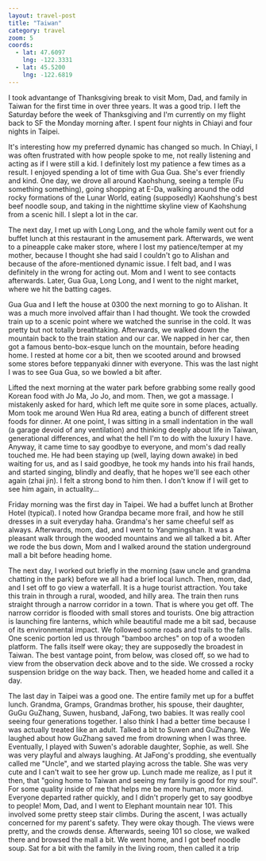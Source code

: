 ```yaml
---
layout: travel-post
title: "Taiwan"
category: travel
zoom: 5
coords:
  - lat: 47.6097
    lng: -122.3331
  - lat: 45.5200
    lng: -122.6819
---
```


I took advantange of Thanksgiving break to visit Mom, Dad, and family in Taiwan for the
first time in over three years. It was a good trip. I left the Saturday before the week
of Thanksgiving and I'm currently on my flight back to SF the Monday morning after.
I spent four nights in Chiayi and four nights in Taipei.

It's interesting how my preferred dynamic has changed so much. In Chiayi, I was often
frustrated with how people spoke to me, not really listening and acting as if I were
still a kid. I definitely lost my patience a few times as a result. I enjoyed spending
a lot of time with Gua Gua. She's ever friendly and kind. One day, we drove all around
Kaohshung, seeing a temple (Fu something something), going shopping at E-Da, walking
around the odd rocky formations of the Lunar World, eating (supposedly) Kaohshung's best
beef noodle soup, and taking in the nighttime skyline view of Kaohshung from a scenic
hill. I slept a lot in the car.

The next day, I met up with Long Long, and the whole family went out for a buffet lunch
at this restaurant in the amusement park. Afterwards, we went to a pineapple cake maker
store, where I lost my patience/temper at my mother, because I thought she had said
I couldn't go to Alishan and because of the afore-mentioned dynamic issue. I felt bad,
and I was definitely in the wrong for acting out. Mom and I went to see contacts
afterwards. Later, Gua Gua, Long Long, and I went to the night market, where we hit the
batting cages.

Gua Gua and I left the house at 0300 the next morning to go to Alishan. It was a much
more involved affair than I had thought. We took the crowded train up to a scenic point
where we watched the sunrise in the cold. It was pretty but not totally breathtaking.
Afterwards, we walked down the mountain back to the train station and our car. We napped
in her car, then got a famous bento-box-esque lunch on the mountain, before heading
home. I rested at home cor a bit, then we scooted around and browsed some stores before
teppanyaki dinner with everyone. This was the last night I was to see Gua Gua, so we
bowled a bit after.

Lifted the next morning at the water park before grabbing some really good Korean food
with Jo Ma, Jo Jo, and mom. Then, we got a massage. I mistakenly asked for hard, which
left me quite sore in some places, actually. Mom took me around Wen Hua Rd area, eating
a bunch of different street foods for dinner. At one point, I was sitting in a small
indentation in the wall (a garage devoid of any ventilation) and thinking deeply about
life in Taiwan, generational differences, and what the hell I'm to do with the luxury
I have. Anyway, it came time to say goodbye to everyone, and mom's dad really touched me.
He had been staying up (well, laying down awake) in bed waiting for us, and as I said
goodbye, he took my hands into his frail hands, and started singing, blindly and deafly,
that he hopes we'll see each other again (zhai jin). I felt a strong bond to him then.
I don't know if I will get to see him again, in actuality...

Friday morning was the first day in Taipei. We had a buffet lunch at Brother Hotel
(typical). I noted how Grandpa became more frail, and how he still dresses in a suit
everyday haha. Grandma's her same cheeful self as always. Afterwards, mom, dad, and
I went to Yangmingshan. It was a pleasant walk through the wooded mountains and we all
talked a bit. After we rode the bus down, Mom and I walked around the station underground
mall a bit before heading home.

The next day, I worked out briefly in the morning (saw uncle and grandma chatting in the
park) before we all had a brief local lunch. Then, mom, dad, and I set off to go view
a waterfall. It is a huge tourist attraction. You take this train in through a rural,
wooded, and hilly area. The train then runs straight through a narrow corridor in a town.
That is where you get off. The narrow corridor is flooded with small stores and tourists.
One big attraction is launching fire lanterns, which while beautiful made me a bit sad,
because of its environmental impact. We followed some roads and trails to the falls. One
scenic portion led us through "bamboo arches" on top of a wooden platform. The falls
itself were okay; they are supposedly the broadest in Taiwan. The best vantage point,
from below, was closed off, so we had to view from the observation deck above and to the
side. We crossed a rocky suspension bridge on the way back. Then, we headed home and
called it a day.

The last day in Taipei was a good one. The entire family met up for a buffet lunch.
Grandma, Gramps, Grandmas brother, his spouse, their daughter, GuGu GuZhang, Suwen,
husband, JaFong, two babies. It was really cool seeing four generations together. I also
think I had a better time because I was actually treated like an adult. Talked a bit to
Suwen and GuZhang. We laughed about how GuZhang saved me from drowning when I was three.
Eventually, I played with Suwen's adorable daughter, Sophie, as well. She was very
playful and always laughing. At JaFong's prodding, she eventually called me "Uncle", and
we started playing across the table. She was very cute and I can't wait to see her grow
up. Lunch made me realize, as I put it then, that "going home to Taiwan and seeing my
family is good for my soul". For some quality inside of me that helps me be more human,
more kind. Everyone departed rather quickly, and I didn't properly get to say goodbye to
people! Mom, Dad, and I went to Elephant mountain near 101. This involved some pretty
steep stair climbs. During the ascent, I was actually concerned for my parent's safety.
They were okay though. The views were pretty, and the crowds dense. Afterwards, seeing
101 so close, we walked there and browsed the mall a bit. We went home, and I got beef
noodle soup. Sat for a bit with the family in the living room, then called it a trip
